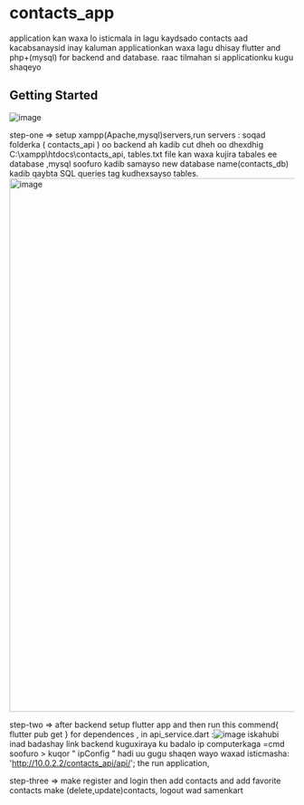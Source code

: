 # contacts_app
 application kan waxa lo isticmala in lagu kaydsado contacts aad kacabsanaysid inay kaluman
 applicationkan waxa lagu dhisay flutter and php+(mysql) for backend and database.
raac tilmahan si applicationku kugu shaqeyo 
## Getting Started
![image](https://github.com/user-attachments/assets/631f72ed-6dba-4eed-84f6-e607d92bfcff)

step-one => setup xampp(Apache,mysql)servers,run servers :
            soqad folderka ( contacts_api ) oo backend ah kadib cut dheh oo dhexdhig C:\xampp\htdocs\contacts_api,
            tables.txt file kan waxa kujira tabales ee database ,mysql soofuro kadib samayso new database name(contacts_db) kadib qaybta SQL queries tag kudhexsayso tables.                <img width="943" alt="image" src="https://github.com/user-attachments/assets/f2ac8317-7f79-41a8-aa98-8c0e2fd0be1e" />
   
step-two =>  after backend setup flutter app and then run this commend{ flutter pub get } for dependences ,
             in api_service.dart :![image](https://github.com/user-attachments/assets/23c5d652-1e06-4fed-917e-1af40bf90b29)
             iskahubi inad badashay link backend kuguxiraya ku badalo ip computerkaga =cmd soofuro > kuqor " ipConfig " hadi uu gugu shaqen wayo waxad isticmasha:                         'http://10.0.2.2/contacts_api/api/';
             the run application,

step-three => make register and login then add contacts and add favorite contacts make (delete,update)contacts,
logout wad samenkart

            
